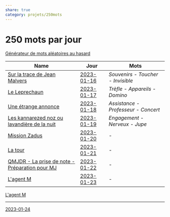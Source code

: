 ```yaml
---
share: true
category: projets/250mots
---
```


# 250 mots par jour

[Générateur de mots aléatoires au hasard](https://www.motsqui.com/mots-aleatoires.php?Submit=Nouveau+mot)

| Name                                                                                                                                                       | Jour                                                               | Mots                                |
| ---------------------------------------------------------------------------------------------------------------------------------------------------------- | ------------------------------------------------------------------ | ----------------------------------- |
| [Sur la trace de Jean Malvers](./Sur%20la%20trace%20de%20Jean%20Malvers.md)                                                    | [2023-01-16](2023-01-16.md) | *Souvenirs - Toucher - Invisible*   |
| [Le Leprechaun](./Le%20Leprechaun.md)                                                                                  | [2023-01-17](2023-01-17.md) | *Trèfle - Appareils - Domino*       |
| [Une étrange annonce](./Une%20%C3%A9trange%20annonce.md)                                                                      | [2023-01-18](2023-01-18.md) | *Assistance - Professeur - Concert* |
| [Les kannarezed noz ou lavandière de la nuit](./Les%20kannarezed%20noz%20ou%20lavandi%C3%A8re%20de%20la%20nuit.md)                      | [2023-01-19](2023-01-19.md) | *Engagement - Nerveux - Jupe*       |
| [Mission Zadus](./Mission%20Zadus.md)                                                                                  | [2023-01-20](2023-01-20.md) | \-                                  |
| [La tour](./La%20tour.md)                                                                                              | [2023-01-21](2023-01-21.md)                                         | \-                                  |
| [QMJDR - La prise de note - Préparation pour MJ](QMJDR%20-%20La%20prise%20de%20note%20-%20Pr%C3%A9paration%20pour%20MJ.md) | [2023-01-22](2023-01-22.md)                                         | \-                                  |
| [L'agent M](./L'agent%20M.md)                                                                                                            | [2023-01-23](2023-01-23.md)                  | \-                                  |


[L'agent M](./L'agent%20M.md)

***
[2023-01-24](2023-01-24.md)
